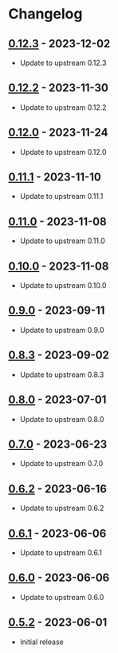 Changelog
=========

[0.12.3](https://github.com/Groestlcoin/ord-groestlcoin/releases/tag/0.12.3) - 2023-12-02
---------------------------------------------------------------------

- Update to upstream 0.12.3

[0.12.2](https://github.com/Groestlcoin/ord-groestlcoin/releases/tag/0.12.2) - 2023-11-30
---------------------------------------------------------------------

- Update to upstream 0.12.2

[0.12.0](https://github.com/Groestlcoin/ord-groestlcoin/releases/tag/0.12.0) - 2023-11-24
---------------------------------------------------------------------

- Update to upstream 0.12.0

[0.11.1](https://github.com/Groestlcoin/ord-groestlcoin/releases/tag/0.11.1) - 2023-11-10
---------------------------------------------------------------------

- Update to upstream 0.11.1

[0.11.0](https://github.com/Groestlcoin/ord-groestlcoin/releases/tag/0.11.0) - 2023-11-08
---------------------------------------------------------------------

- Update to upstream 0.11.0

[0.10.0](https://github.com/Groestlcoin/ord-groestlcoin/releases/tag/0.10.0) - 2023-11-08
---------------------------------------------------------------------

- Update to upstream 0.10.0

[0.9.0](https://github.com/Groestlcoin/ord-groestlcoin/releases/tag/0.9.0) - 2023-09-11
---------------------------------------------------------------------

- Update to upstream 0.9.0

[0.8.3](https://github.com/Groestlcoin/ord-groestlcoin/releases/tag/0.8.3) - 2023-09-02
---------------------------------------------------------------------

- Update to upstream 0.8.3

[0.8.0](https://github.com/Groestlcoin/ord-groestlcoin/releases/tag/0.8.0) - 2023-07-01
---------------------------------------------------------------------

- Update to upstream 0.8.0

[0.7.0](https://github.com/Groestlcoin/ord-groestlcoin/releases/tag/0.7.0) - 2023-06-23
---------------------------------------------------------------------

- Update to upstream 0.7.0

[0.6.2](https://github.com/Groestlcoin/ord-groestlcoin/releases/tag/0.6.2) - 2023-06-16
---------------------------------------------------------------------

- Update to upstream 0.6.2

[0.6.1](https://github.com/Groestlcoin/ord-groestlcoin/releases/tag/0.6.1) - 2023-06-06
---------------------------------------------------------------------

- Update to upstream 0.6.1

[0.6.0](https://github.com/Groestlcoin/ord-groestlcoin/releases/tag/0.6.0) - 2023-06-06
---------------------------------------------------------------------

- Update to upstream 0.6.0

[0.5.2](https://github.com/Groestlcoin/ord-groestlcoin/releases/tag/0.5.2) - 2023-06-01
---------------------------------------------------------------------

- Initial release
